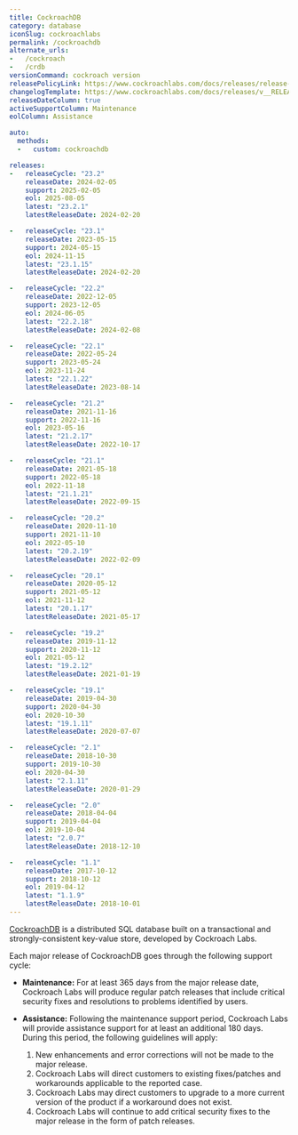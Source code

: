 ```yaml
---
title: CockroachDB
category: database
iconSlug: cockroachlabs
permalink: /cockroachdb
alternate_urls:
-   /cockroach
-   /crdb
versionCommand: cockroach version
releasePolicyLink: https://www.cockroachlabs.com/docs/releases/release-support-policy
changelogTemplate: https://www.cockroachlabs.com/docs/releases/v__RELEASE_CYCLE__
releaseDateColumn: true
activeSupportColumn: Maintenance
eolColumn: Assistance

auto:
  methods:
  -   custom: cockroachdb

releases:
-   releaseCycle: "23.2"
    releaseDate: 2024-02-05
    support: 2025-02-05
    eol: 2025-08-05
    latest: "23.2.1"
    latestReleaseDate: 2024-02-20

-   releaseCycle: "23.1"
    releaseDate: 2023-05-15
    support: 2024-05-15
    eol: 2024-11-15
    latest: "23.1.15"
    latestReleaseDate: 2024-02-20

-   releaseCycle: "22.2"
    releaseDate: 2022-12-05
    support: 2023-12-05
    eol: 2024-06-05
    latest: "22.2.18"
    latestReleaseDate: 2024-02-08

-   releaseCycle: "22.1"
    releaseDate: 2022-05-24
    support: 2023-05-24
    eol: 2023-11-24
    latest: "22.1.22"
    latestReleaseDate: 2023-08-14

-   releaseCycle: "21.2"
    releaseDate: 2021-11-16
    support: 2022-11-16
    eol: 2023-05-16
    latest: "21.2.17"
    latestReleaseDate: 2022-10-17

-   releaseCycle: "21.1"
    releaseDate: 2021-05-18
    support: 2022-05-18
    eol: 2022-11-18
    latest: "21.1.21"
    latestReleaseDate: 2022-09-15

-   releaseCycle: "20.2"
    releaseDate: 2020-11-10
    support: 2021-11-10
    eol: 2022-05-10
    latest: "20.2.19"
    latestReleaseDate: 2022-02-09

-   releaseCycle: "20.1"
    releaseDate: 2020-05-12
    support: 2021-05-12
    eol: 2021-11-12
    latest: "20.1.17"
    latestReleaseDate: 2021-05-17

-   releaseCycle: "19.2"
    releaseDate: 2019-11-12
    support: 2020-11-12
    eol: 2021-05-12
    latest: "19.2.12"
    latestReleaseDate: 2021-01-19

-   releaseCycle: "19.1"
    releaseDate: 2019-04-30
    support: 2020-04-30
    eol: 2020-10-30
    latest: "19.1.11"
    latestReleaseDate: 2020-07-07

-   releaseCycle: "2.1"
    releaseDate: 2018-10-30
    support: 2019-10-30
    eol: 2020-04-30
    latest: "2.1.11"
    latestReleaseDate: 2020-01-29

-   releaseCycle: "2.0"
    releaseDate: 2018-04-04
    support: 2019-04-04
    eol: 2019-10-04
    latest: "2.0.7"
    latestReleaseDate: 2018-12-10

-   releaseCycle: "1.1"
    releaseDate: 2017-10-12
    support: 2018-10-12
    eol: 2019-04-12
    latest: "1.1.9"
    latestReleaseDate: 2018-10-01
---
```


[CockroachDB](http://cockroachdb.com/) is a distributed SQL database built on a transactional and strongly-consistent key-value store, developed by Cockroach Labs.

Each major release of CockroachDB goes through the following support cycle:

- **Maintenance:** For at least 365 days from the major release date, Cockroach Labs will produce regular patch releases that include critical security fixes and resolutions to problems identified by users.

- **Assistance:** Following the maintenance support period, Cockroach Labs will provide assistance support for at least an additional 180 days. During this period, the following guidelines will apply:

  1. New enhancements and error corrections will not be made to the major release.
  1. Cockroach Labs will direct customers to existing fixes/patches and workarounds applicable to the reported case.
  1. Cockroach Labs may direct customers to upgrade to a more current version of the product if a workaround does not exist.
  1. Cockroach Labs will continue to add critical security fixes to the major release in the form of patch releases.
